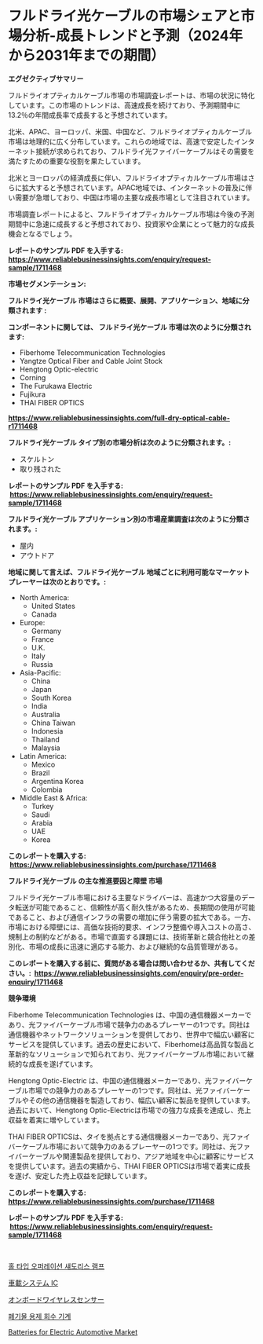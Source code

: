 <p><h1>フルドライ光ケーブルの市場シェアと市場分析-成長トレンドと予測（2024年から2031年までの期間）</h1></p><p><strong>エグゼクティブサマリー</strong></p>
<p><p>フルドライオプティカルケーブル市場の市場調査レポートは、市場の状況に特化しています。この市場のトレンドは、高速成長を続けており、予測期間中に13.2％の年間成長率で成長すると予想されています。</p><p>北米、APAC、ヨーロッパ、米国、中国など、フルドライオプティカルケーブル市場は地理的に広く分布しています。これらの地域では、高速で安定したインターネット接続が求められており、フルドライ光ファイバーケーブルはその需要を満たすための重要な役割を果たしています。</p><p>北米とヨーロッパの経済成長に伴い、フルドライオプティカルケーブル市場はさらに拡大すると予想されています。APAC地域では、インターネットの普及に伴い需要が急増しており、中国は市場の主要な成長市場として注目されています。</p><p>市場調査レポートによると、フルドライオプティカルケーブル市場は今後の予測期間中に急速に成長すると予想されており、投資家や企業にとって魅力的な成長機会となるでしょう。</p></p>
<p><strong>レポートのサンプル PDF を入手する: <a href="https://www.reliablebusinessinsights.com/enquiry/request-sample/1711468">https://www.reliablebusinessinsights.com/enquiry/request-sample/1711468</a></strong></p>
<p><strong>市場セグメンテーション:</strong></p>
<p><strong> フルドライ光ケーブル 市場はさらに概要、展開、アプリケーション、地域に分類されます :</strong></p>
<p><strong>コンポーネントに関しては、 フルドライ光ケーブル 市場は次のように分類されます: &nbsp;</strong></p>
<p><ul><li>Fiberhome Telecommunication Technologies</li><li>Yangtze Optical Fiber and Cable Joint Stock</li><li>Hengtong Optic-electric</li><li>Corning</li><li>The Furukawa Electric</li><li>Fujikura</li><li>THAI FIBER OPTICS</li></ul></p>
<p><strong><a href="https://www.reliablebusinessinsights.com/full-dry-optical-cable-r1711468">https://www.reliablebusinessinsights.com/full-dry-optical-cable-r1711468</a></strong></p>
<p><strong> フルドライ光ケーブル タイプ別の市場分析は次のように分類されます。:</strong></p>
<p><ul><li>スケルトン</li><li>取り残された</li></ul></p>
<p><strong>レポートのサンプル PDF を入手する: &nbsp;<a href="https://www.reliablebusinessinsights.com/enquiry/request-sample/1711468">https://www.reliablebusinessinsights.com/enquiry/request-sample/1711468</a></strong></p>
<p><strong> フルドライ光ケーブル アプリケーション別の市場産業調査は次のように分類されます。:</strong></p>
<p><ul><li>屋内</li><li>アウトドア</li></ul></p>
<p><strong>地域に関して言えば、フルドライ光ケーブル 地域ごとに利用可能なマーケットプレーヤーは次のとおりです。:</strong></p>
<p><ul>
    <li>
        North America:
        <ul>
            <li>United States</li>
            <li>Canada</li>
        </ul>
    </li>
    <li>
        Europe:
        <ul>
            <li>Germany</li>
            <li>France</li>
            <li>U.K.</li>
            <li>Italy</li>
            <li>Russia</li>
        </ul>
    </li>
    <li>
        Asia-Pacific:
        <ul>
            <li>China</li>
            <li>Japan</li>
            <li>South Korea</li>
            <li>India</li>
            <li>Australia</li>
            <li>China Taiwan</li>
            <li>Indonesia</li>
            <li>Thailand</li>
            <li>Malaysia</li>
        </ul>
    </li>
    <li>
        Latin America:
        <ul>
            <li>Mexico</li>
            <li>Brazil</li>
            <li>Argentina Korea</li>
            <li>Colombia</li>
        </ul>
    </li>
    <li>
        Middle East & Africa:
        <ul>
            <li>Turkey</li>
            <li>Saudi</li>
            <li>Arabia</li>
            <li>UAE</li>
            <li>Korea</li>
        </ul>
    </li>
    </ul></p>
<p><strong>このレポートを購入する: &nbsp;<a href="https://www.reliablebusinessinsights.com/purchase/1711468">https://www.reliablebusinessinsights.com/purchase/1711468</a></strong></p>
<p><strong>フルドライ光ケーブル の主な推進要因と障壁 市場</strong></p>
<p><p>フルドライ光ケーブル市場における主要なドライバーは、高速かつ大容量のデータ転送が可能であること、信頼性が高く耐久性があるため、長期間の使用が可能であること、および通信インフラの需要の増加に伴う需要の拡大である。一方、市場における障壁には、高価な技術的要求、インフラ整備や導入コストの高さ、規制上の制約などがある。市場で直面する課題には、技術革新と競合他社との差別化、市場の成長に迅速に適応する能力、および継続的な品質管理がある。</p></p>
<p><strong>このレポートを購入する前に、質問がある場合は問い合わせるか、共有してください。:&nbsp; <a href="https://www.reliablebusinessinsights.com/enquiry/pre-order-enquiry/1711468">https://www.reliablebusinessinsights.com/enquiry/pre-order-enquiry/1711468</a></strong></p>
<p><strong>競争環境</strong></p>
<p><p>	Fiberhome Telecommunication Technologies は、中国の通信機器メーカーであり、光ファイバーケーブル市場で競争力のあるプレーヤーの1つです。同社は通信機器やネットワークソリューションを提供しており、世界中で幅広い顧客にサービスを提供しています。過去の歴史において、Fiberhomeは高品質な製品と革新的なソリューションで知られており、光ファイバーケーブル市場において継続的な成長を遂げています。</p><p>	Hengtong Optic-Electric は、中国の通信機器メーカーであり、光ファイバーケーブル市場での競争力のあるプレーヤーの1つです。同社は、光ファイバーケーブルやその他の通信機器を製造しており、幅広い顧客に製品を提供しています。過去において、Hengtong Optic-Electricは市場での強力な成長を達成し、売上収益を着実に増やしています。</p><p>	THAI FIBER OPTICSは、タイを拠点とする通信機器メーカーであり、光ファイバーケーブル市場において競争力のあるプレーヤーの1つです。同社は、光ファイバーケーブルや関連製品を提供しており、アジア地域を中心に顧客にサービスを提供しています。過去の実績から、THAI FIBER OPTICSは市場で着実に成長を遂げ、安定した売上収益を記録しています。</p></p>
<p><strong>このレポートを購入する: &nbsp; <a href="https://www.reliablebusinessinsights.com/purchase/1711468">https://www.reliablebusinessinsights.com/purchase/1711468</a></strong></p>
<p><strong>レポートのサンプル PDF を入手する: &nbsp;<a href="https://www.reliablebusinessinsights.com/enquiry/request-sample/1711468">https://www.reliablebusinessinsights.com/enquiry/request-sample/1711468</a></strong><strong></strong></p>
<p>&nbsp;</p>
<p><p><a href="https://github.com/kvbohdfy111/Market-Research-Report-List-1/blob/main/7219541111680.md">홀 타입 오퍼레이션 섀도리스 램프</a></p><p><a href="https://github.com/vlcostes/Market-Research-Report-List-2/blob/main/7567940123412.md">車載システム IC</a></p><p><a href="https://github.com/gfggqjbfys368009/Market-Research-Report-List-2/blob/main/7398491123411.md">オンボードワイヤレスセンサー</a></p><p><a href="https://github.com/EthaWolf/Market-Research-Report-List-1/blob/main/6537124111679.md">폐기물 용제 회수 기계</a></p><p><a href="https://github.com/Sinjinluong3e0awx2m195k76/Market-Research-Report-List-2/blob/main/batteries-for-electric-automotive-market.md">Batteries for Electric Automotive Market</a></p></p>